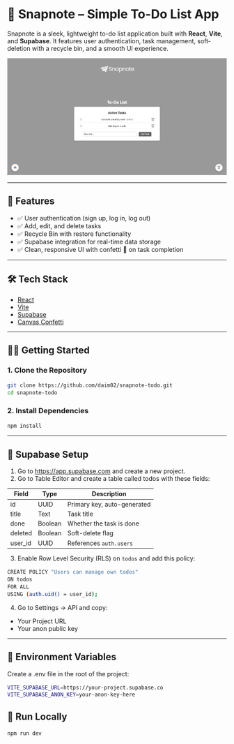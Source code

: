 # 📝 Snapnote – Simple To-Do List App

Snapnote is a sleek, lightweight to-do list application built with **React**, **Vite**, and **Supabase**. It features user authentication, task management, soft-deletion with a recycle bin, and a smooth UI experience.

![App Screenshot](public/screenshot.png) <!-- Add your own screenshot if desired -->

---

## 🚀 Features

- ✅ User authentication (sign up, log in, log out)
- ✅ Add, edit, and delete tasks
- ✅ Recycle Bin with restore functionality
- ✅ Supabase integration for real-time data storage
- ✅ Clean, responsive UI with confetti 🎉 on task completion

---

## 🛠️ Tech Stack

- [React](https://reactjs.org/)
- [Vite](https://vitejs.dev/)
- [Supabase](https://supabase.com/)
- [Canvas Confetti](https://www.npmjs.com/package/canvas-confetti)

---

## 🧑‍💻 Getting Started

### 1. Clone the Repository

```bash
git clone https://github.com/daim02/snapnote-todo.git
cd snapnote-todo
```

### 2. Install Dependencies
```bash
npm install
```

---

## 🔐 Supabase Setup

1. Go to https://app.supabase.com and create a new project.
2. Go to Table Editor and create a table called todos with these fields:

| Field     | Type    | Description                  |
|-----------|---------|------------------------------|
| id        | UUID    | Primary key, auto-generated  |
| title     | Text    | Task title                   |
| done      | Boolean | Whether the task is done     |
| deleted   | Boolean | Soft-delete flag             |
| user_id   | UUID    | References `auth.users`      |

3. Enable Row Level Security (RLS) on ```todos``` and add this policy:
```bash
CREATE POLICY "Users can manage own todos"
ON todos
FOR ALL
USING (auth.uid() = user_id);
```

4. Go to Settings → API and copy:
- Your Project URL
- Your anon public key

---

## 🔑 Environment Variables

Create a .env file in the root of the project:
```bash
VITE_SUPABASE_URL=https://your-project.supabase.co
VITE_SUPABASE_ANON_KEY=your-anon-key-here
```

## 🧪 Run Locally

```bash
npm run dev
```
